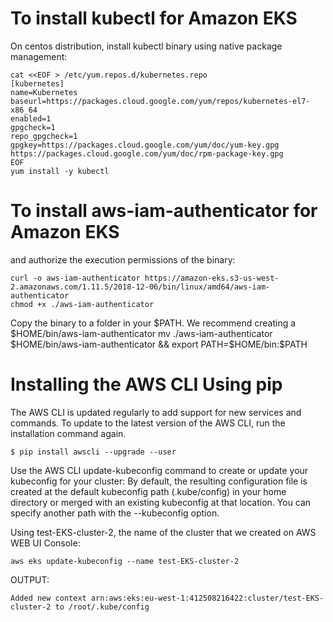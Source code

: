 # To install kubectl for Amazon EKS

On centos distribution,
install kubectl binary using native package management:
```console
cat <<EOF > /etc/yum.repos.d/kubernetes.repo
[kubernetes]
name=Kubernetes
baseurl=https://packages.cloud.google.com/yum/repos/kubernetes-el7-x86_64
enabled=1
gpgcheck=1
repo_gpgcheck=1
gpgkey=https://packages.cloud.google.com/yum/doc/yum-key.gpg https://packages.cloud.google.com/yum/doc/rpm-package-key.gpg
EOF
yum install -y kubectl
```

# To install aws-iam-authenticator for Amazon EKS
and authorize the execution permissions of the binary:

```console
curl -o aws-iam-authenticator https://amazon-eks.s3-us-west-2.amazonaws.com/1.11.5/2018-12-06/bin/linux/amd64/aws-iam-authenticator
chmod +x ./aws-iam-authenticator
```


Copy the binary to a folder in your $PATH. We recommend creating a $HOME/bin/aws-iam-authenticator 
mv ./aws-iam-authenticator $HOME/bin/aws-iam-authenticator && export PATH=$HOME/bin:$PATH


# Installing the AWS CLI Using pip

The AWS CLI is updated regularly to add support for new services and commands. 
To update to the latest version of the AWS CLI, run the installation command again.
```console
$ pip install awscli --upgrade --user
```

Use the AWS CLI update-kubeconfig command to create or update your kubeconfig for your cluster:
By default, the resulting configuration file is created at the default kubeconfig path (.kube/config) in your home directory or merged with an existing kubeconfig at that location. You can specify another path with the --kubeconfig option.


Using test-EKS-cluster-2, the name of the cluster that we created on AWS WEB UI Console:
```console
aws eks update-kubeconfig --name test-EKS-cluster-2
```

OUTPUT:
```console
Added new context arn:aws:eks:eu-west-1:412508216422:cluster/test-EKS-cluster-2 to /root/.kube/config
```

